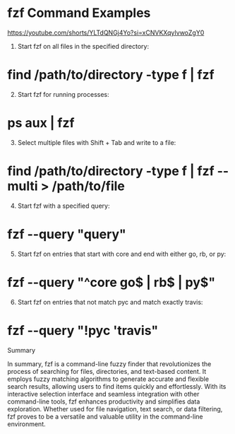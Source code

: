 # fzf Command Examples

https://youtube.com/shorts/YLTdQNGj4Yo?si=xCNVKXqyIvwoZgY0

1. Start fzf on all files in the specified directory:

# find /path/to/directory -type f | fzf

2. Start fzf for running processes:

# ps aux | fzf

3. Select multiple files with Shift + Tab and write to a file:

# find /path/to/directory -type f | fzf --multi > /path/to/file

4. Start fzf with a specified query:

# fzf --query "query"

5. Start fzf on entries that start with core and end with either go, rb, or py:

# fzf --query "^core go$ | rb$ | py$"

6. Start fzf on entries that not match pyc and match exactly travis:

# fzf --query "!pyc 'travis"

Summary

In summary, fzf is a command-line fuzzy finder that revolutionizes the process of searching for files, directories, and text-based content. It employs fuzzy matching algorithms to generate accurate and flexible search results, allowing users to find items quickly and effortlessly. With its interactive selection interface and seamless integration with other command-line tools, fzf enhances productivity and simplifies data exploration. Whether used for file navigation, text search, or data filtering, fzf proves to be a versatile and valuable utility in the command-line environment.
